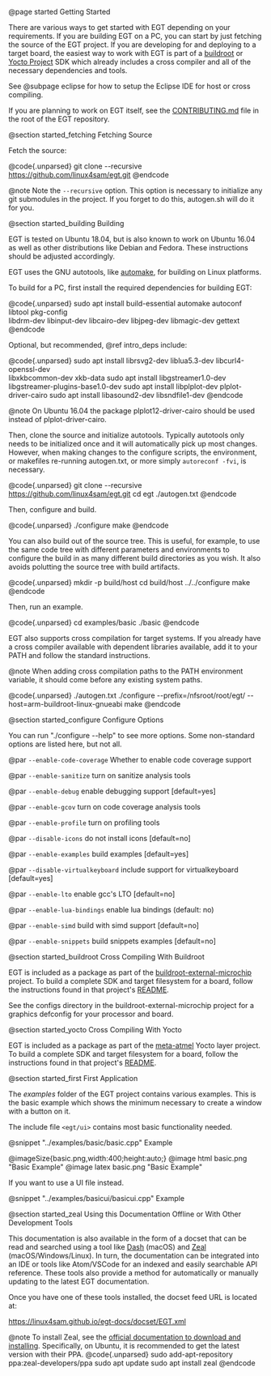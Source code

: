 @page started Getting Started

There are various ways to get started with EGT depending on your requirements.
If you are building EGT on a PC, you can start by just fetching the source of
the EGT project.  If you are developing for and deploying to a target board,
the easiest way to work with EGT is part of a
[buildroot](https://www.linux4sam.org/bin/view/Linux4SAM/BuildRoot)
or [Yocto Project](https://www.linux4sam.org/bin/view/Linux4SAM/YoctoProject)
SDK which already includes a cross compiler and all of the necessary
dependencies and tools.

See @subpage eclipse for how to setup the Eclipse IDE for host or cross compiling.

If you are planning to work on EGT itself, see the
<a href="https://github.com/linux4sam/egt/blob/master/CONTRIBUTING.md">CONTRIBUTING.md</a>
file in the root of the EGT repository.

@section started_fetching Fetching Source

Fetch the source:

@code{.unparsed}
git clone --recursive https://github.com/linux4sam/egt.git
@endcode

@note Note the `--recursive` option.  This option is necessary to initialize any
git submodules in the project.  If you forget to do this, autogen.sh will do it
for you.

@section started_building Building

EGT is tested on Ubuntu 18.04, but is also known to work on Ubuntu 16.04 as well
as other distributions like Debian and Fedora.  These instructions should be
adjusted accordingly.

EGT uses the GNU autotools, like
[automake](https://www.gnu.org/software/automake/manual/html_node/index.html),
for building on Linux platforms.

To build for a PC, first install the required dependencies for building EGT:

@code{.unparsed}
sudo apt install build-essential automake autoconf libtool pkg-config \
    libdrm-dev libinput-dev libcairo-dev libjpeg-dev libmagic-dev gettext
@endcode

Optional, but recommended, @ref intro_deps include:

@code{.unparsed}
sudo apt install librsvg2-dev liblua5.3-dev libcurl4-openssl-dev \
     libxkbcommon-dev xkb-data
sudo apt install libgstreamer1.0-dev libgstreamer-plugins-base1.0-dev
sudo apt install libplplot-dev plplot-driver-cairo
sudo apt install libasound2-dev libsndfile1-dev
@endcode

@note On Ubuntu 16.04 the package plplot12-driver-cairo should be used instead
of plplot-driver-cairo.

Then, clone the source and initialize autotools.  Typically autotools only needs
to be initialized once and it will automatically pick up most changes.  However,
when making changes to the configure scripts, the environment, or makefiles
re-running autogen.txt, or more simply `autoreconf -fvi`, is necessary.

@code{.unparsed}
git clone --recursive https://github.com/linux4sam/egt.git
cd egt
./autogen.txt
@endcode

Then, configure and build.

@code{.unparsed}
./configure
make
@endcode

You can also build out of the source tree.  This is useful, for example, to use
the same code tree with different parameters and environments to configure the
build in as many different build directories as you wish.  It also avoids
polutting the source tree with build artifacts.

@code{.unparsed}
mkdir -p build/host
cd build/host
../../configure
make
@endcode

Then, run an example.

@code{.unparsed}
cd examples/basic
./basic
@endcode

EGT also supports cross compilation for target systems. If you already have a
cross compiler available with dependent libraries available, add it to your
PATH and follow the standard instructions.

@note When adding cross compilation paths to the PATH environment variable, it
should come before any existing system paths.

@code{.unparsed}
./autogen.txt
./configure --prefix=/nfsroot/root/egt/ --host=arm-buildroot-linux-gnueabi
make
@endcode

@section started_configure Configure Options

You can run "./configure --help" to see more options.  Some non-standard
options are listed here, but not all.

@par `--enable-code-coverage`
Whether to enable code coverage support

@par `--enable-sanitize`
turn on sanitize analysis tools

@par `--enable-debug`
enable debugging support [default=yes]

@par `--enable-gcov`
turn on code coverage analysis tools

@par `--enable-profile`
turn on profiling tools

@par `--disable-icons`
do not install icons [default=no]

@par `--enable-examples`
build examples [default=yes]

@par `--disable-virtualkeyboard`
include support for virtualkeyboard [default=yes]

@par `--enable-lto`
enable gcc's LTO [default=no]

@par `--enable-lua-bindings`
enable lua bindings (default: no)

@par `--enable-simd`
build with simd support [default=no]

@par `--enable-snippets`
build snippets examples [default=no]


@section started_buildroot Cross Compiling With Buildroot

EGT is included as a package as part of the
[buildroot-external-microchip](https://github.com/linux4sam/buildroot-external-microchip)
project. To build a complete SDK and target filesystem for a board, follow the
instructions found in that project's
<a href="https://github.com/linux4sam/buildroot-external-microchip/blob/master/README.md">README</a>.

See the configs directory in the buildroot-external-microchip project for
a graphics defconfig for your processor and board.


@section started_yocto Cross Compiling With Yocto

EGT is included as a package as part of the
[meta-atmel](https://github.com/linux4sam/meta-atmel) Yocto layer project. To
build a complete SDK and target filesystem for a board, follow the
instructions found in that project's
[README](https://github.com/linux4sam/meta-atmel/blob/warrior/README).


@section started_first First Application

The *examples* folder of the EGT project contains various examples.  This is the
basic example which shows the minimum necessary to create a window with a button
on it.

The include file `<egt/ui>` contains most basic functionality needed.

@snippet "../examples/basic/basic.cpp" Example

@imageSize{basic.png,width:400;height:auto;}
@image html basic.png "Basic Example"
@image latex basic.png "Basic Example"

If you want to use a UI file instead.

@snippet "../examples/basicui/basicui.cpp" Example


@section started_zeal Using this Documentation Offline or With Other Development Tools

This documentation is also available in the form of a docset that can be
read and searched using a tool like [Dash](https://kapeli.com/dash) (macOS) and
[Zeal](https://zealdocs.org/) (macOS/Windows/Linux).  In turn, the documentation
can be integrated into an IDE or tools like Atom/VSCode for an indexed and
easily searchable API reference.  These tools also provide a method for
automatically or manually updating to the latest EGT documentation.

Once you have one of these tools installed, the docset feed URL is located at:

https://linux4sam.github.io/egt-docs/docset/EGT.xml

@note To install Zeal, see the [official documentation to download and
    installing](https://zealdocs.org/download.html).  Specifically, on Ubuntu,
    it is recommended to get the latest version with their PPA.
    @code{.unparsed}
    sudo add-apt-repository ppa:zeal-developers/ppa
    sudo apt update
    sudo apt install zeal
    @endcode
